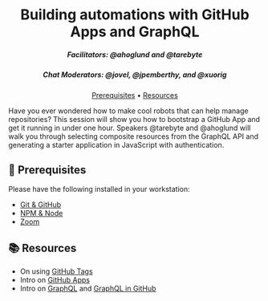 <h1 align="center">Building automations with GitHub Apps and GraphQL</h1>
<h5 align="center">Facilitators: @ahoglund and @tarebyte</h3>
<h5 align="center">Chat Moderators: @jovel, @jpemberthy, and @xuorig</h3>

<p align="center">
  <a href="#mega-prerequisites">Prerequisites</a> •  
  <a href="#books-resources">Resources</a>
</p>

Have you ever wondered how to make cool robots that can help manage repositories? This session will show you how to bootstrap a GitHub App and get it running in under one hour. Speakers @tarebyte and @ahoglund will walk you through selecting composite resources from the GraphQL API and generating a starter application in JavaScript with authentication.

## :mega: Prerequisites
Please have the following installed in your workstation:
- [Git & GitHub](https://help.github.com/en/github/getting-started-with-github/set-up-git#setting-up-git)
- [NPM & Node](https://docs.npmjs.com/downloading-and-installing-node-js-and-npm)
- [Zoom](https://zoom.us/download)

## :books: Resources
- On using [GitHub Tags](https://developer.github.com/v3/git/tags/)
- Intro on [GitHub Apps](https://developer.github.com/apps/about-apps/)
- Intro on [GraphQL](https://graphql.org/learn/) and [GraphQL in GitHub](https://developer.github.com/v4/)
